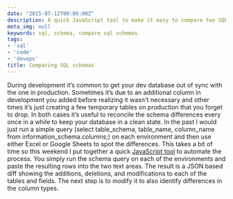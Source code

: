 ```yaml
---
date: "2015-07-12T00:00:00Z"
description: A quick JavaScript tool to make it easy to compare two SQL schemas.
meta_img: null
keywords: sql, schema, compare sql schemas
tags:
- 'sql'
- 'code'
- 'devops'
title: Comparing SQL schemas
---
```


During development it’s common to get your dev database out of sync with the one in production. Sometimes it’s due to an additional column in development you added before realizing it wasn't necessary and other times it’s just creating a few temporary tables on production that you forget to drop. In both cases it’s useful to reconcile the schema differences every once in a while to keep your database in a clean state. In the past I would just run a simple query (select table_schema, table_name, column_name from information_schema.columns;) on each environment and then use either Excel or Google Sheets to spot the differences. This takes a bit of time so this weekend I put together a quick <a href="https://dangoldin.github.io/js-tools/#tab-sql-schema-comparison" target="_blank">JavaScript tool</a> to automate the process. You simply run the schema query on each of the environments and paste the resulting rows into the two text areas. The result is a JSON based diff showing the additions, deletions, and modifications to each of the tables and fields. The next step is to modify it to also identify differences in the column types.
